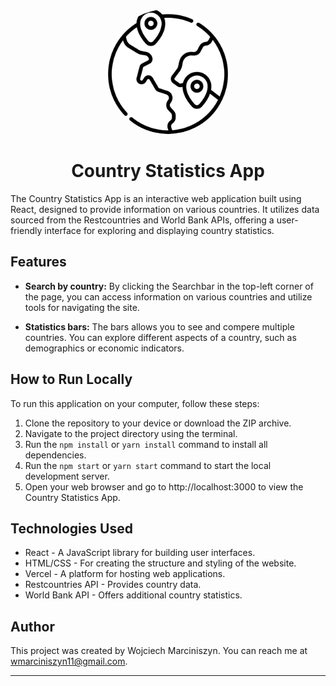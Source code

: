 <p align="center">
  <img
    width="200"
    height="200"
    style="border-radius: 50%"
    src="https://raw.githubusercontent.com/MiszynV2/CountryStatisticsApp/main/public/facicon.png"
    alt="Country Statistics App"
  />
</p>

<p align="center">
  <!-- Add your badges here -->
</p>

<h1 align="center">Country Statistics App</h1>
The Country Statistics App is an interactive web application built using React, designed to provide information on various countries. It utilizes data sourced from the Restcountries and World Bank APIs, offering a user-friendly interface for exploring and displaying country statistics.

## Features

- **Search by country:** By clicking the Searchbar in the top-left corner of the page, you can access information on various countries and utilize tools for navigating the site.

- **Statistics bars:** The bars allows you to see and compere multiple countries. You can explore different aspects of a country, such as demographics or economic indicators.

## How to Run Locally

To run this application on your computer, follow these steps:

1. Clone the repository to your device or download the ZIP archive.
2. Navigate to the project directory using the terminal.
3. Run the `npm install` or `yarn install` command to install all dependencies.
4. Run the `npm start` or `yarn start` command to start the local development server.
5. Open your web browser and go to http://localhost:3000 to view the Country Statistics App.

## Technologies Used

- React - A JavaScript library for building user interfaces.
- HTML/CSS - For creating the structure and styling of the website.
- Vercel - A platform for hosting web applications.
- Restcountries API - Provides country data.
- World Bank API - Offers additional country statistics.
  
## Author

This project was created by Wojciech Marciniszyn. You can reach me at wmarciniszyn11@gmail.com.

---
